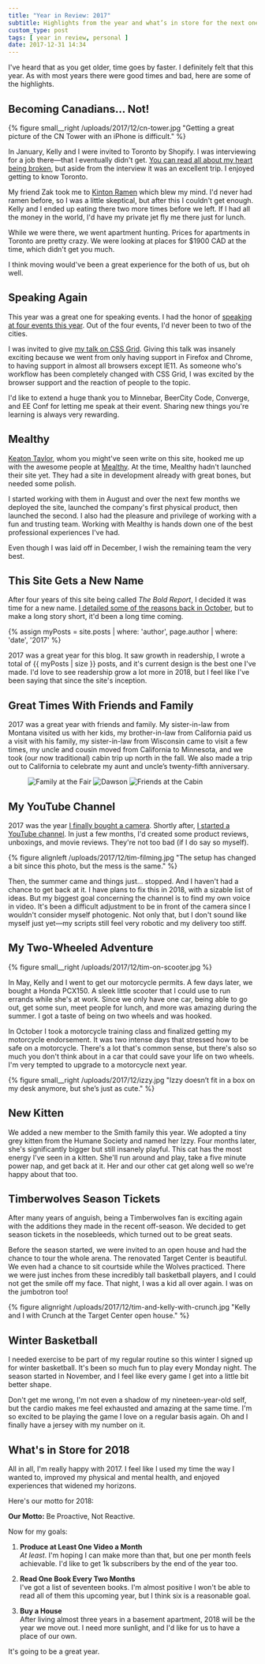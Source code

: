 ```yaml
---
title: "Year in Review: 2017"
subtitle: Highlights from the year and what’s in store for the next one
custom_type: post
tags: [ year in review, personal ]
date: 2017-12-31 14:34
---
```


I've heard that as you get older, time goes by faster. I definitely felt that this year. As with most years there were good times and bad, here are some of the highlights.

## Becoming Canadians… Not!

{% figure small__right /uploads/2017/12/cn-tower.jpg "Getting a great picture of the <span class='caps'>CN</span> Tower with an iPhone is difficult." %}

In January, Kelly and I were invited to Toronto by Shopify. I was interviewing for a job there—that I eventually didn't get. [You can read all about my heart being broken](https://brightlycolored.org/2017/03/selfdoubt-and-my-interview-with-shopify/), but aside from the interview it was an excellent trip. I enjoyed getting to know Toronto.

My friend Zak took me to [Kinton Ramen](https://www.yelp.com/biz/kinton-ramen-queen-toronto) which blew my mind. I'd never had ramen before, so I was a little skeptical, but after this I couldn't get enough. Kelly and I ended up eating there two more times before we left. If I had all the money in the world, I'd have my private jet fly me there just for lunch.

While we were there, we went apartment hunting. Prices for apartments in Toronto are pretty crazy. We were looking at places for $1900 CAD at the time, which didn't get you much. 

I think moving would've been a great experience for the both of us, but oh well.

## Speaking Again
This year was a great one for speaking events. I had the honor of [speaking at four events this year](https://ttimsmith.com/speaking/). Out of the four events, I'd never been to two of the cities.

I was invited to give [my talk on CSS Grid](https://speakerdeck.com/ttimsmith/lets-learn-css-grid-ee-conf). Giving this talk was insanely exciting because we went from only having support in Firefox and Chrome, to having support in almost all browsers except IE11. As someone who's workflow has been completely changed with CSS Grid, I was excited by the browser support and the reaction of people to the topic.

I'd like to extend a huge thank you to Minnebar, BeerCity Code, Converge, and EE Conf for letting me speak at their event. Sharing new things you're learning is always very rewarding.

## Mealthy

[Keaton Taylor](/authors/keatontaylor/), whom you might've seen write on this site, hooked me up with the awesome people at [Mealthy](https://mealthy.com/). At the time, Mealthy hadn't launched their site yet. They had a site in development already with great bones, but needed some polish.

I started working with them in August and over the next few months we deployed the site, launched the company's first physical product, then launched the second. I also had the pleasure and privilege of working with a fun and trusting team. Working with Mealthy is hands down one of the best professional experiences I've had.

Even though I was laid off in December, I wish the remaining team the very best.

## This Site Gets a New Name

After four years of this site being called *The Bold Report*, I decided it was time for a new name. [I detailed some of the reasons back in October](/2017/10/a-new-beginning/), but to make a long story short, it'd been a long time coming.

{% assign myPosts = site.posts | where: 'author', page.author | where: 'date', '2017' %}

2017 was a great year for this blog. It saw growth in readership, I wrote a total of {{ myPosts | size }} posts, and it's current design is the best one I've made. I'd love to see readership grow a lot more in 2018, but I feel like I've been saying that since the site's inception.

## Great Times With Friends and Family

2017 was a great year with friends and family. My sister-in-law from Montana visited us with her kids, my brother-in-law from California paid us a visit with his family, my sister-in-law from Wisconsin came to visit a few times, my uncle and cousin moved from California to Minnesota, and we took (our now traditional) cabin trip up north in the fall. We  also made a trip out to California to celebrate my aunt and uncle’s twenty-fifth anniversary.

<figure class="photo-grid photo-grid--three">
  <img src="{{ site.url }}/uploads/2017/12/family-at-the-fair.jpg" alt="Family at the Fair">
  <img src="{{ site.url }}/uploads/2017/12/dawson.jpg" alt="Dawson">
  <img src="{{ site.url }}/uploads/2017/12/friends-at-the-cabin.jpg" alt="Friends at the Cabin">
</figure>

## My YouTube Channel

2017 was the year [I finally bought a camera](https://youtu.be/hXkhvxQVuvY). Shortly after, [I started a YouTube channel](https://www.youtube.com/smithtimmytim). In just a few months, I'd created some product reviews, unboxings, and movie reviews. They're not too bad (if I do say so myself).

{% figure alignleft /uploads/2017/12/tim-filming.jpg "The setup has changed a bit since this photo, but the mess is the same." %}

Then, the summer came and things just… stopped. And I haven't had a chance to get back at it. I have plans to fix this in 2018, with a sizable list of ideas. But my biggest goal concerning the channel is to find my own voice in video. It's been a difficult adjustment to be in front of the camera since I wouldn't consider myself photogenic. Not only that, but I don't sound like myself just yet—my scripts still feel very robotic and my delivery too stiff.

## My Two-Wheeled Adventure

{% figure small__right /uploads/2017/12/tim-on-scooter.jpg %}

In May, Kelly and I went to get our motorcycle permits. A few days later, we bought a Honda PCX150. A sleek little scooter that I could use to run errands while she's at work. Since we only have one car, being able to go out, get some sun, meet people for lunch, and more was amazing during the summer. I got a taste of being on two wheels and was hooked.

In October I took a motorcycle training class and finalized getting my motorcycle endorsement. It was two intense days that stressed how to be safe on a motorcycle. There's a lot that's common sense, but there's also so much you don't think about in a car that could save your life on two wheels. I'm very tempted to upgrade to a motorcycle next year.

{% figure small__right /uploads/2017/12/izzy.jpg "Izzy doesn’t fit in a box on my desk anymore, but she’s just as&nbsp;cute." %}
## New Kitten

We added a new member to the Smith family this year. We adopted a tiny grey kitten from the Humane Society and named her Izzy. Four months later, she's significantly bigger but still insanely playful. This cat has the most energy I've seen in a kitten. She'll run around and play, take a five minute power nap, and get back at it. Her and our other cat get along well so we're happy about that too.

## Timberwolves Season Tickets

After many years of anguish, being a Timberwolves fan is exciting again with the additions they made in the recent off-season. We decided to get season tickets in the nosebleeds, which turned out to be great seats.

Before the season started, we were invited to an open house and had the chance to tour the whole arena. The renovated Target Center is beautiful. We even had a chance to sit courtside while the Wolves practiced. There we were just inches from these incredibly tall basketball players, and I could not get the smile off my face. That night, I was a kid all over again. I was on the jumbotron too!

{% figure alignright /uploads/2017/12/tim-and-kelly-with-crunch.jpg "Kelly and I with Crunch at the Target Center open house." %}

## Winter Basketball

I needed exercise to be part of my regular routine so this winter I signed up for winter basketball. It's been so much fun to play every Monday night. The season started in November, and I feel like every game I get into a little bit better shape.

Don't get me wrong, I'm not even a shadow of my nineteen-year-old self, but the cardio makes me feel exhausted and amazing at the same time. I'm so excited to be playing the game I love on a regular basis again. Oh and I finally have a jersey with my number on it.

## What's in Store for 2018

All in all, I'm really happy with 2017. I feel like I used my time the way I wanted to, improved my physical and mental health, and enjoyed experiences that widened my horizons.

Here's our motto for 2018:

**Our Motto:** Be Proactive, Not Reactive.

Now for my goals:

1. **Produce at Least One Video a Month**  
*At least*. I'm hoping I can make more than that, but one per month feels achievable. I'd like to get 1k subscribers by the end of the year too.

2. **Read One Book Every Two Months**  
I've got a list of seventeen books. I'm almost positive I won't be able to read all of them this upcoming year, but I think six is a reasonable goal.

3. **Buy a House**  
After living almost three years in a basement apartment, 2018 will be the year we move out. I need more sunlight, and I'd like for us to have a place of our own.

It's going to be a great year.
